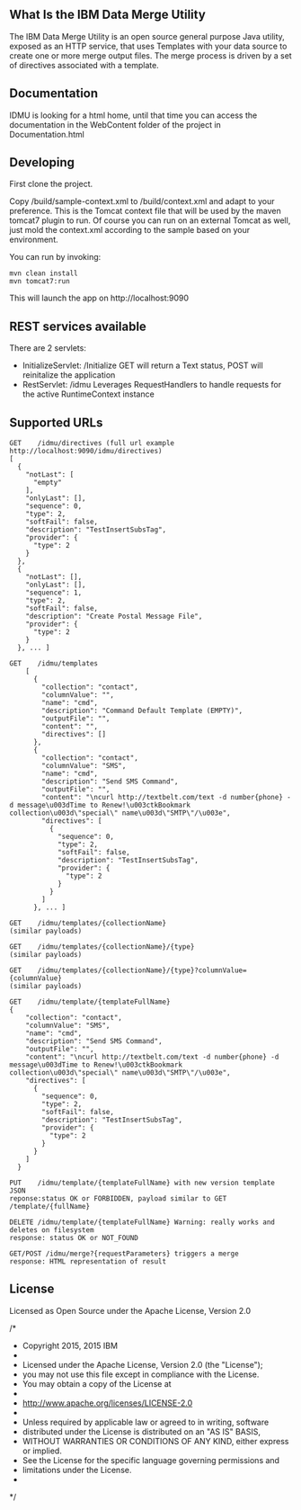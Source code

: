 ## What Is the IBM Data Merge Utility

The IBM Data Merge Utility is an open source general purpose Java utility, 
exposed as an HTTP service, that uses Templates with your data source to create 
one or more merge output files. The merge process is driven by a set of directives 
associated with a template. 

## Documentation

IDMU is looking for a html home, until that time you can access the documentation
in the WebContent folder of the project in Documentation.html

## Developing
First clone the project.

Copy /build/sample-context.xml to /build/context.xml and adapt to your preference. This is the Tomcat context file that will be used by the maven tomcat7 plugin to run. Of course you can run on an external Tomcat as well, just mold the context.xml according to the sample based on your environment.

You can run by invoking:

    mvn clean install
    mvn tomcat7:run

This will launch the app on http://localhost:9090

## REST services available
There are 2 servlets:
- InitializeServlet: /Initialize
  GET will return a Text status, POST will reinitalize the application
- RestServlet: /idmu
  Leverages RequestHandlers to handle requests for the active RuntimeContext instance

## Supported URLs
    GET    /idmu/directives (full url example http://localhost:9090/idmu/directives)
    [
      {
        "notLast": [
          "empty"
        ],
        "onlyLast": [],
        "sequence": 0,
        "type": 2,
        "softFail": false,
        "description": "TestInsertSubsTag",
        "provider": {
          "type": 2
        }
      },
      {
        "notLast": [],
        "onlyLast": [],
        "sequence": 1,
        "type": 2,
        "softFail": false,
        "description": "Create Postal Message File",
        "provider": {
          "type": 2
        }
      }, ... ]

    GET    /idmu/templates
        [
          {
            "collection": "contact",
            "columnValue": "",
            "name": "cmd",
            "description": "Command Default Template (EMPTY)",
            "outputFile": "",
            "content": "",
            "directives": []
          },
          {
            "collection": "contact",
            "columnValue": "SMS",
            "name": "cmd",
            "description": "Send SMS Command",
            "outputFile": "",
            "content": "\ncurl http://textbelt.com/text -d number{phone} -d message\u003dTime to Renew!\u003ctkBookmark collection\u003d\"special\" name\u003d\"SMTP\"/\u003e",
            "directives": [
              {
                "sequence": 0,
                "type": 2,
                "softFail": false,
                "description": "TestInsertSubsTag",
                "provider": {
                  "type": 2
                }
              }
            ]
          }, ... ]

    GET    /idmu/templates/{collectionName}
    (similar payloads)

    GET    /idmu/templates/{collectionName}/{type}
    (similar payloads)

    GET    /idmu/templates/{collectionName}/{type}?columnValue={columnValue}
    (similar payloads)

    GET    /idmu/template/{templateFullName}
    {
        "collection": "contact",
        "columnValue": "SMS",
        "name": "cmd",
        "description": "Send SMS Command",
        "outputFile": "",
        "content": "\ncurl http://textbelt.com/text -d number{phone} -d message\u003dTime to Renew!\u003ctkBookmark collection\u003d\"special\" name\u003d\"SMTP\"/\u003e",
        "directives": [
          {
            "sequence": 0,
            "type": 2,
            "softFail": false,
            "description": "TestInsertSubsTag",
            "provider": {
              "type": 2
            }
          }
        ]
      }

    PUT    /idmu/template/{templateFullName} with new version template JSON
    reponse:status OK or FORBIDDEN, payload similar to GET /template/{fullName}

    DELETE /idmu/template/{templateFullName} Warning: really works and deletes on filesystem
    response: status OK or NOT_FOUND

    GET/POST /idmu/merge?{requestParameters} triggers a merge
    response: HTML representation of result


## License

Licensed as Open Source under the Apache License, Version 2.0

/*
 * Copyright 2015, 2015 IBM
 * 
 * Licensed under the Apache License, Version 2.0 (the "License");
 * you may not use this file except in compliance with the License.
 * You may obtain a copy of the License at
 * 
 * http://www.apache.org/licenses/LICENSE-2.0
 * 
 * Unless required by applicable law or agreed to in writing, software
 * distributed under the License is distributed on an "AS IS" BASIS,
 * WITHOUT WARRANTIES OR CONDITIONS OF ANY KIND, either express or implied.
 * See the License for the specific language governing permissions and
 * limitations under the License.
 *
 */

